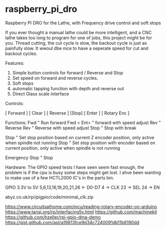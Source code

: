 # raspberry_pi_dro
Raspberry PI DRO for the Lathe, with Frequency drive control and soft stops

If you ever thought a manual lathe could be more intelligent, and a CNC lathe takes too long to program for one of jobs, this project might be for you. Thread cutting, the cut cycle is slow, the backout cycle is just as painfully slow. It wwoul dbe nice to have a seperate speed for cut and backout cycles.

Features:

1) Simple button controls for forward / Reverse and Stop
2) Set speed on forward and reverse cycles.
3) Soft stops
4) automatic tapping function with depth and reverse out
5) Direct Glass scale interface

Controls:

[ Forward ]        [ Clear ]
[ Reverse ] [Stop] [ Enter ] [ Rotary Enc ]

Functions:
  Fwd <Ent>       " Run forward
  Fwd <Rot> < Ent> " forward with speed adjust
  Rev <Ent>        " Reverse
  Rev <Rot> <Ent>  " Reverse with speed adjust
  Stop             " Stop with break
  
  Stop <Ent>     " Set stop position based  on current Z encoder position, only active when spindle not running
  Stop <Rot> <Ent> " Set stop position with encoder based on current position, only active when spindle is not running
  
  Emergency Stop  " Stop 

Hardware:
The GPIO speed tests I have seen seem fast enough, the problem is if the cpu is busy some steps might get lost. I ahve been wanting to make use of a few HCTL2000 IC's in the parts bin. 

GPIO 3.3V to 5V
          5,6,13,16,19,20,21,26 <- D0-D7
          4  -> CLK
          23  -> SEL
          24  -> EN
          
          
abyz.co.uk/rpi/pigpio/code/minimal_clk.zip

https://www.circuitsathome.com/mcu/reading-rotary-encoder-on-arduino
https://www.tansi.org/rp/interfacing5v.html
https://github.com/machinekit
https://github.com/hzeller/rpi-gpio-dma-demo
https://gist.github.com/ast/a19813fce9d34c7240091db11b8190dd

